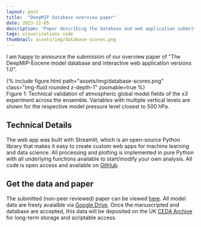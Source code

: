 ```yaml
---
layout: post
title:  "DeepMIP database overview paper"
date: 2023-12-05
description: "Paper describing the database and web application submitted to Scientific Data"
tags: visualisations code
thumbnail: assets/img/database-scores.png
---
```


I am happy to announce the submission of our overview paper of "The DeepMIP-Eocene model database and interactive web application versions 1.0".


<div class="row mt-3">
    <div class="col-sm mt-3 mt-md-0">
        {% include figure.html path="assets/img/database-scores.png" class="img-fluid rounded z-depth-1" zoomable=true %}
    </div>
</div>
<div class="caption">
   Figure 1: Technical validation of atmospheric global model fields of the x3 experiment across the ensemble. Variables with multiple vertical levels are shown for the respective model pressure level closest to 500 hPa.
</div>

## Technical Details
The web app was built with Streamlit, which is an open-source Python library that makes it easy to create custom web apps for machine learning and data science. All processing and plotting is implemented in pure Python with all underlying functions available to start/modify your own analysis. All code is open access and available on [GitHub](https://github.com/sebsteinig/deepmip-eocene-app).

## Get the data and paper
The submitted (non-peer reviewed) paper can be viewed [here](/assets/pdf/DeepMIP-Eocene_model_database_descriptor.pdf). All model data are freely avaialble via [Google Drive](https://drive.google.com/drive/folders/1dH-OxAQi4eI0US6LlPrN8pfAYxNAEv0M). Once the manuscripted and database are accepted, this data will be deposited on the UK [CEDA Archive](https://archive.ceda.ac.uk) for long-term storage and scriptable access.